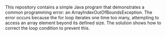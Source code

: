 This repository contains a simple Java program that demonstrates a common programming error: an ArrayIndexOutOfBoundsException. The error occurs because the for loop iterates one time too many, attempting to access an array element beyond its defined size.  The solution shows how to correct the loop condition to prevent this.